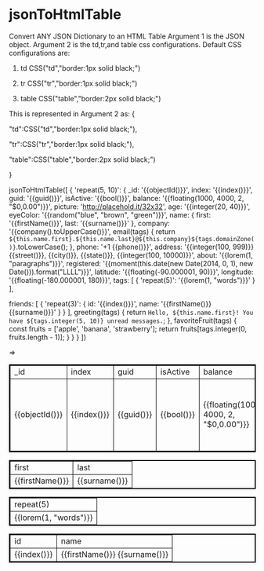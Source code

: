 # jsonToHtmlTable
Convert ANY JSON Dictionary to an HTML Table
Argument 1 is the JSON object.
Argument 2 is the td,tr,and table css configurations. Default CSS configurations are:

  1. td
    CSS("td","border:1px solid black;")

  2. tr
    CSS("tr","border:1px solid black;")

  3. table 
    CSS("table","border:2px solid black;")

  This is represented in Argument 2 as:
  {

   "td":CSS("td","border:1px solid black;"),

   "tr":CSS("tr","border:1px solid black;"),

   "table":CSS("table","border:2px solid black;")

  }
  
jsonToHtmlTable([
  {
    'repeat(5, 10)': {
      _id: '{{objectId()}}',
      index: '{{index()}}',
      guid: '{{guid()}}',
      isActive: '{{bool()}}',
      balance: '{{floating(1000, 4000, 2, "$0,0.00")}}',
      picture: 'http://placehold.it/32x32',
      age: '{{integer(20, 40)}}',
      eyeColor: '{{random("blue", "brown", "green")}}',
      name: {
        first: '{{firstName()}}',
        last: '{{surname()}}'
      },
      company: '{{company().toUpperCase()}}',
      email(tags) {
        return `${this.name.first}.${this.name.last}@${this.company}${tags.domainZone()}`.toLowerCase();
      },
      phone: '+1 {{phone()}}',
      address: '{{integer(100, 999)}} {{street()}}, {{city()}}, {{state()}}, {{integer(100, 10000)}}',
      about: '{{lorem(1, "paragraphs")}}',
      registered: '{{moment(this.date(new Date(2014, 0, 1), new Date())).format("LLLL")}}',
      latitude: '{{floating(-90.000001, 90)}}',
      longitude: '{{floating(-180.000001, 180)}}',
      tags: [
        {
          'repeat(5)': '{{lorem(1, "words")}}'
        }
      ],
  
  friends: [
    {
      'repeat(3)': {
        id: '{{index()}}',
        name: '{{firstName()}} {{surname()}}'
      }
    }
  ],
  greeting(tags) {
    return `Hello, ${this.name.first}! You have ${tags.integer(5, 10)} unread messages.`;
  },
  favoriteFruit(tags) {
    const fruits = ['apple', 'banana', 'strawberry'];
    return fruits[tags.integer(0, fruits.length - 1)];
  }
}
  }
]) 

=>

<table style='border:2px solid black;'><tr style='border:1px solid black;'><td style='border:1px solid black;'>_id</td><td style='border:1px solid black;'>index</td><td style='border:1px solid black;'>guid</td><td style='border:1px solid black;'>isActive</td><td style='border:1px solid black;'>balance</td><td style='border:1px solid black;'>picture</td><td style='border:1px solid black;'>age</td><td style='border:1px solid black;'>eyeColor</td><td style='border:1px solid black;'>company</td><td style='border:1px solid black;'>email</td><td style='border:1px solid black;'>phone</td><td style='border:1px solid black;'>address</td><td style='border:1px solid black;'>about</td><td style='border:1px solid black;'>registered</td><td style='border:1px solid black;'>latitude</td><td style='border:1px solid black;'>longitude</td><td style='border:1px solid black;'>greeting</td><td style='border:1px solid black;'>favoriteFruit</td></tr><tr><td style='border:1px solid black;'>{{objectId()}}</td><td style='border:1px solid black;'>{{index()}}</td><td style='border:1px solid black;'>{{guid()}}</td><td style='border:1px solid black;'>{{bool()}}</td><td style='border:1px solid black;'>{{floating(1000, 4000, 2, "$0,0.00")}}</td><td style='border:1px solid black;'>http://placehold.it/32x32</td><td style='border:1px solid black;'>{{integer(20, 40)}}</td><td style='border:1px solid black;'>{{random("blue", "brown", "green")}}</td><td style='border:1px solid black;'>{{company().toUpperCase()}}</td><td style='border:1px solid black;'>email(tags) {
        return `${this.name.first}.${this.name.last}@${this.company}${tags.domainZone()}`.toLowerCase();
      }</td><td style='border:1px solid black;'>+1 {{phone()}}</td><td style='border:1px solid black;'>{{integer(100, 999)}} {{street()}}, {{city()}}, {{state()}}, {{integer(100, 10000)}}</td><td style='border:1px solid black;'>{{lorem(1, "paragraphs")}}</td><td style='border:1px solid black;'>{{moment(this.date(new Date(2014, 0, 1), new Date())).format("LLLL")}}</td><td style='border:1px solid black;'>{{floating(-90.000001, 90)}}</td><td style='border:1px solid black;'>{{floating(-180.000001, 180)}}</td><td style='border:1px solid black;'>greeting(tags) {
        return `Hello, ${this.name.first}! You have ${tags.integer(5, 10)} unread messages.`;
      }</td><td style='border:1px solid black;'>favoriteFruit(tags) {
        const fruits = ['apple', 'banana', 'strawberry'];
        return fruits[tags.integer(0, fruits.length - 1)];
      }</td></tr></table><table style='border:2px solid black;'><tr style='border:1px solid black;'><td style='border:1px solid black;'>first</td><td style='border:1px solid black;'>last</td></tr><tr><td style='border:1px solid black;'>{{firstName()}}</td><td style='border:1px solid black;'>{{surname()}}</td></tr></table><table style='border:2px solid black;'><tr style='border:1px solid black;'><td style='border:1px solid black;'>repeat(5)</td></tr><tr><td style='border:1px solid black;'>{{lorem(1, "words")}}</td></tr></table><table style='border:2px solid black;'><tr style='border:1px solid black;'><td style='border:1px solid black;'>id</td><td style='border:1px solid black;'>name</td></tr><tr><td style='border:1px solid black;'>{{index()}}</td><td style='border:1px solid black;'>{{firstName()}} {{surname()}}</td></tr></table>
